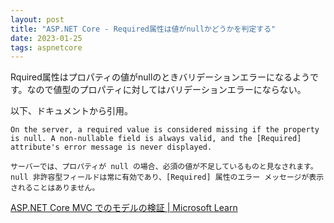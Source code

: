 ```yaml
---
layout: post
title: "ASP.NET Core - Required属性は値がnullかどうかを判定する"
date: 2023-01-25
tags: aspnetcore
---
```


Rquired属性はプロパティの値がnullのときバリデーションエラーになるようです。なので値型のプロパティに対してはバリデーションエラーにならない。

以下、ドキュメントから引用。

```
On the server, a required value is considered missing if the property is null. A non-nullable field is always valid, and the [Required] attribute's error message is never displayed.

サーバーでは、プロパティが null の場合、必須の値が不足しているものと見なされます。 null 非許容型フィールドは常に有効であり、[Required] 属性のエラー メッセージが表示されることはありません。
```

[ASP.NET Core MVC でのモデルの検証 &#124; Microsoft Learn](https://learn.microsoft.com/ja-jp/aspnet/core/mvc/models/validation?view=aspnetcore-7.0#required-validation-on-the-server)
